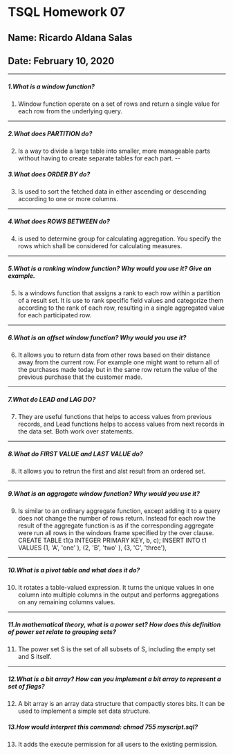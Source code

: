 # TSQL Homework 07
## Name: Ricardo Aldana Salas
## Date: February 10, 2020
---

##### 1.What is a window function?
1.  Window function operate on a set of rows and return a single value for each row from the underlying query.
---
##### 2.What does PARTITION do?
2. Is a way to divide a large table into smaller, more manageable parts without having to create separate tables for each part.
--
##### 3.What does ORDER BY do?
3. Is used to sort the fetched data in either ascending or descending according to one or more columns.
---
##### 4.What does ROWS BETWEEN do?
4. is used to determine group for calculating aggregation. You specify the rows which shall be considered for calculating measures.
---
##### 5.What is a ranking window function? Why would you use it? Give an example.
5. Is a windows function that assigns a rank to each row within a partition of a result set. It is use to rank specific field values and categorize them according to the rank of each row, resulting in a single aggregated value for each participated row.
---
##### 6.What is an offset window function? Why would you use it?
6. It allows you to return data from other rows based on their distance away from the current row.  For example one might want to return all of the purchases made today but in the same row return the value of the previous purchase that the customer made.
---
##### 7.What do LEAD and LAG DO?
7. They are useful functions that helps to access values from previous records, and Lead functions helps to access values from next records in the data set. Both work over statements.
---
##### 8.What do FIRST VALUE and LAST VALUE do?
8. It allows you to retrun the first and alst result from an ordered set.
---
##### 9.What is an aggragate window function? Why would you use it?
9. Is similar to an ordinary aggregate function, except adding it to a query does not change the number of rows return. Instead for each row the result of the aggregate function is as if the corresponding aggregate were run all rows in the windows frame specified by the over clause.
CREATE TABLE t1(a INTEGER PRIMARY KEY, b, c);
INSERT INTO t1 VALUES   (1, 'A', 'one'  ),
                        (2, 'B', 'two'  ),
                        (3, 'C', 'three'),
---
##### 10.What is a pivot table and what does it do?
10. It rotates a table-valued expression. It turns the unique values in one column into multiple columns in the output and performs aggregations on any remaining columns values.
---
##### 11.In mathematical theory, what is a power set? How does this definition of power set relate to grouping sets?
11. The power set S is the set of all subsets of S, including the empty set and S itself.
---
##### 12.What is a bit array? How can you implement a bit array to represent a set of flags?
12. A bit array is an array data structure that compactly stores bits. It can be used to implement a simple set data structure.
##### 13.How would interpret this command: chmod 755 myscript.sql?
13. It adds the execute permission for all users to the existing permission. 
